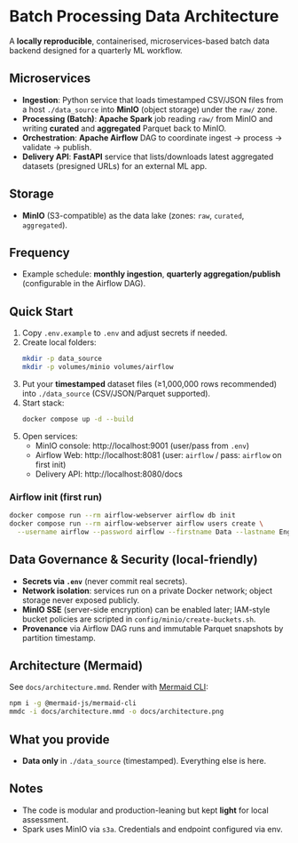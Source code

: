 
# Batch Processing Data Architecture 

A **locally reproducible**, containerised, microservices-based batch data backend designed for a quarterly ML workflow.


## Microservices
- **Ingestion**: Python service that loads timestamped CSV/JSON files from a host `./data_source` into **MinIO** (object storage) under the `raw/` zone.
- **Processing (Batch)**: **Apache Spark** job reading `raw/` from MinIO and writing **curated** and **aggregated** Parquet back to MinIO.
- **Orchestration**: **Apache Airflow** DAG to coordinate ingest → process → validate → publish.
- **Delivery API**: **FastAPI** service that lists/downloads latest aggregated datasets (presigned URLs) for an external ML app.

## Storage
- **MinIO** (S3-compatible) as the data lake (zones: `raw`, `curated`, `aggregated`).

## Frequency
- Example schedule: **monthly ingestion**, **quarterly aggregation/publish** (configurable in the Airflow DAG).

## Quick Start
1. Copy `.env.example` to `.env` and adjust secrets if needed.
2. Create local folders:
   ```bash
   mkdir -p data_source
   mkdir -p volumes/minio volumes/airflow
   ```
3. Put your **timestamped** dataset files (≥1,000,000 rows recommended) into `./data_source` (CSV/JSON/Parquet supported).
4. Start stack:
   ```bash
   docker compose up -d --build
   ```
5. Open services:
   - MinIO console: http://localhost:9001  (user/pass from `.env`)
   - Airflow Web:    http://localhost:8081  (user: `airflow` / pass: `airflow` on first init)
   - Delivery API:   http://localhost:8080/docs

### Airflow init (first run)
```bash
docker compose run --rm airflow-webserver airflow db init
docker compose run --rm airflow-webserver airflow users create \
  --username airflow --password airflow --firstname Data --lastname Engineer --role Admin --email you@example.com
```

## Data Governance & Security (local-friendly)
- **Secrets via `.env`** (never commit real secrets).
- **Network isolation**: services run on a private Docker network; object storage never exposed publicly.
- **MinIO SSE** (server-side encryption) can be enabled later; IAM-style bucket policies are scripted in `config/minio/create-buckets.sh`.
- **Provenance** via Airflow DAG runs and immutable Parquet snapshots by partition timestamp.

## Architecture (Mermaid)
See `docs/architecture.mmd`. Render with [Mermaid CLI](https://github.com/mermaid-js/mermaid-cli):
```bash
npm i -g @mermaid-js/mermaid-cli
mmdc -i docs/architecture.mmd -o docs/architecture.png
```

## What you provide
- **Data only** in `./data_source` (timestamped). Everything else is here.

## Notes
- The code is modular and production-leaning but kept **light** for local assessment.
- Spark uses MinIO via `s3a`. Credentials and endpoint configured via env.
